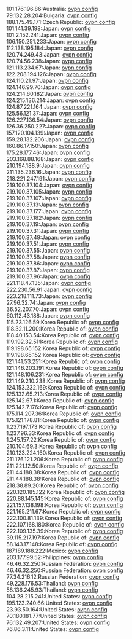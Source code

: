101.176.196.86:Australia: [ovpn config](vpn/101_176_196_86.ovpn)  
79.132.28.204:Bulgaria: [ovpn config](vpn/79_132_28_204.ovpn)  
188.175.49.171:Czech Republic: [ovpn config](vpn/188_175_49_171.ovpn)  
101.141.39.198:Japan: [ovpn config](vpn/101_141_39_198.ovpn)  
101.2.152.241:Japan: [ovpn config](vpn/101_2_152_241.ovpn)  
106.150.251.233:Japan: [ovpn config](vpn/106_150_251_233.ovpn)  
112.138.195.184:Japan: [ovpn config](vpn/112_138_195_184.ovpn)  
120.74.249.43:Japan: [ovpn config](vpn/120_74_249_43.ovpn)  
120.74.56.238:Japan: [ovpn config](vpn/120_74_56_238.ovpn)  
121.113.234.67:Japan: [ovpn config](vpn/121_113_234_67.ovpn)  
122.208.194.126:Japan: [ovpn config](vpn/122_208_194_126.ovpn)  
124.110.21.97:Japan: [ovpn config](vpn/124_110_21_97.ovpn)  
124.146.99.70:Japan: [ovpn config](vpn/124_146_99_70.ovpn)  
124.214.60.182:Japan: [ovpn config](vpn/124_214_60_182.ovpn)  
124.215.136.214:Japan: [ovpn config](vpn/124_215_136_214.ovpn)  
124.87.221.164:Japan: [ovpn config](vpn/124_87_221_164.ovpn)  
125.56.121.37:Japan: [ovpn config](vpn/125_56_121_37.ovpn)  
126.227.136.54:Japan: [ovpn config](vpn/126_227_136_54.ovpn)  
126.36.250.227:Japan: [ovpn config](vpn/126_36_250_227.ovpn)  
157.120.104.139:Japan: [ovpn config](vpn/157_120_104_139.ovpn)  
159.28.132.206:Japan: [ovpn config](vpn/159_28_132_206.ovpn)  
160.86.17.150:Japan: [ovpn config](vpn/160_86_17_150.ovpn)  
175.28.177.46:Japan: [ovpn config](vpn/175_28_177_46.ovpn)  
203.168.88.168:Japan: [ovpn config](vpn/203_168_88_168.ovpn)  
210.194.188.9:Japan: [ovpn config](vpn/210_194_188_9.ovpn)  
211.135.236.16:Japan: [ovpn config](vpn/211_135_236_16.ovpn)  
218.221.247.191:Japan: [ovpn config](vpn/218_221_247_191.ovpn)  
219.100.37.104:Japan: [ovpn config](vpn/219_100_37_104.ovpn)  
219.100.37.105:Japan: [ovpn config](vpn/219_100_37_105.ovpn)  
219.100.37.107:Japan: [ovpn config](vpn/219_100_37_107.ovpn)  
219.100.37.13:Japan: [ovpn config](vpn/219_100_37_13.ovpn)  
219.100.37.177:Japan: [ovpn config](vpn/219_100_37_177.ovpn)  
219.100.37.182:Japan: [ovpn config](vpn/219_100_37_182.ovpn)  
219.100.37.19:Japan: [ovpn config](vpn/219_100_37_19.ovpn)  
219.100.37.31:Japan: [ovpn config](vpn/219_100_37_31.ovpn)  
219.100.37.49:Japan: [ovpn config](vpn/219_100_37_49.ovpn)  
219.100.37.51:Japan: [ovpn config](vpn/219_100_37_51.ovpn)  
219.100.37.55:Japan: [ovpn config](vpn/219_100_37_55.ovpn)  
219.100.37.58:Japan: [ovpn config](vpn/219_100_37_58.ovpn)  
219.100.37.86:Japan: [ovpn config](vpn/219_100_37_86.ovpn)  
219.100.37.87:Japan: [ovpn config](vpn/219_100_37_87.ovpn)  
219.100.37.96:Japan: [ovpn config](vpn/219_100_37_96.ovpn)  
221.118.47.135:Japan: [ovpn config](vpn/221_118_47_135.ovpn)  
222.230.56.91:Japan: [ovpn config](vpn/222_230_56_91.ovpn)  
223.218.111.73:Japan: [ovpn config](vpn/223_218_111_73.ovpn)  
27.96.32.74:Japan: [ovpn config](vpn/27_96_32_74.ovpn)  
36.52.207.70:Japan: [ovpn config](vpn/36_52_207_70.ovpn)  
60.112.43.188:Japan: [ovpn config](vpn/60_112_43_188.ovpn)  
115.23.126.59:Korea Republic of: [ovpn config](vpn/115_23_126_59.ovpn)  
118.32.11.200:Korea Republic of: [ovpn config](vpn/118_32_11_200.ovpn)  
118.40.153.54:Korea Republic of: [ovpn config](vpn/118_40_153_54.ovpn)  
119.192.32.51:Korea Republic of: [ovpn config](vpn/119_192_32_51.ovpn)  
119.198.65.152:Korea Republic of: [ovpn config](vpn/119_198_65_152.ovpn)  
119.198.65.152:Korea Republic of: [ovpn config](vpn/119_198_65_152.ovpn)  
121.141.53.251:Korea Republic of: [ovpn config](vpn/121_141_53_251.ovpn)  
121.146.203.191:Korea Republic of: [ovpn config](vpn/121_146_203_191.ovpn)  
121.148.106.231:Korea Republic of: [ovpn config](vpn/121_148_106_231.ovpn)  
121.149.210.238:Korea Republic of: [ovpn config](vpn/121_149_210_238.ovpn)  
124.153.232.169:Korea Republic of: [ovpn config](vpn/124_153_232_169.ovpn)  
125.132.65.213:Korea Republic of: [ovpn config](vpn/125_132_65_213.ovpn)  
125.142.67.1:Korea Republic of: [ovpn config](vpn/125_142_67_1.ovpn)  
125.142.7.176:Korea Republic of: [ovpn config](vpn/125_142_7_176.ovpn)  
175.114.207.36:Korea Republic of: [ovpn config](vpn/175_114_207_36.ovpn)  
175.121.178.81:Korea Republic of: [ovpn config](vpn/175_121_178_81.ovpn)  
1.237.197.173:Korea Republic of: [ovpn config](vpn/1_237_197_173.ovpn)  
1.237.96.33:Korea Republic of: [ovpn config](vpn/1_237_96_33.ovpn)  
1.245.157.22:Korea Republic of: [ovpn config](vpn/1_245_157_22.ovpn)  
210.104.69.3:Korea Republic of: [ovpn config](vpn/210_104_69_3.ovpn)  
210.123.224.160:Korea Republic of: [ovpn config](vpn/210_123_224_160.ovpn)  
211.176.121.206:Korea Republic of: [ovpn config](vpn/211_176_121_206.ovpn)  
211.221.12.50:Korea Republic of: [ovpn config](vpn/211_221_12_50.ovpn)  
211.44.188.38:Korea Republic of: [ovpn config](vpn/211_44_188_38.ovpn)  
211.44.188.38:Korea Republic of: [ovpn config](vpn/211_44_188_38.ovpn)  
218.38.89.20:Korea Republic of: [ovpn config](vpn/218_38_89_20.ovpn)  
220.120.185.122:Korea Republic of: [ovpn config](vpn/220_120_185_122.ovpn)  
220.88.145.145:Korea Republic of: [ovpn config](vpn/220_88_145_145.ovpn)  
221.157.138.198:Korea Republic of: [ovpn config](vpn/221_157_138_198.ovpn)  
221.165.211.67:Korea Republic of: [ovpn config](vpn/221_165_211_67.ovpn)  
222.100.81.139:Korea Republic of: [ovpn config](vpn/222_100_81_139.ovpn)  
222.107.168.180:Korea Republic of: [ovpn config](vpn/222_107_168_180.ovpn)  
222.109.135.39:Korea Republic of: [ovpn config](vpn/222_109_135_39.ovpn)  
39.115.217.197:Korea Republic of: [ovpn config](vpn/39_115_217_197.ovpn)  
58.143.17.148:Korea Republic of: [ovpn config](vpn/58_143_17_148.ovpn)  
187.189.188.222:Mexico: [ovpn config](vpn/187_189_188_222.ovpn)  
203.177.99.52:Philippines: [ovpn config](vpn/203_177_99_52.ovpn)  
46.46.32.250:Russian Federation: [ovpn config](vpn/46_46_32_250.ovpn)  
46.46.32.250:Russian Federation: [ovpn config](vpn/46_46_32_250.ovpn)  
77.34.216.12:Russian Federation: [ovpn config](vpn/77_34_216_12.ovpn)  
49.228.176.53:Thailand: [ovpn config](vpn/49_228_176_53.ovpn)  
58.136.245.93:Thailand: [ovpn config](vpn/58_136_245_93.ovpn)  
104.28.215.241:United States: [ovpn config](vpn/104_28_215_241.ovpn)  
195.123.240.66:United States: [ovpn config](vpn/195_123_240_66.ovpn)  
23.93.50.164:United States: [ovpn config](vpn/23_93_50_164.ovpn)  
70.180.181.77:United States: [ovpn config](vpn/70_180_181_77.ovpn)  
76.132.49.207:United States: [ovpn config](vpn/76_132_49_207.ovpn)  
76.86.3.11:United States: [ovpn config](vpn/76_86_3_11.ovpn)  
